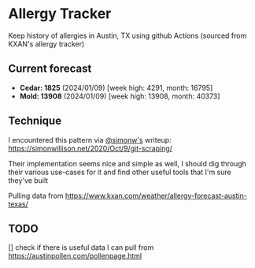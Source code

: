 # Allergy Tracker

Keep history of allergies in Austin, TX using github Actions (sourced from KXAN's allergy tracker)

## Current forecast
<!-- INJECT FORECAST -->
- **Cedar: 1825** (2024/01/09)  [week high: 4291, month: 16795]
- **Mold: 13908** (2024/01/09)  [week high: 13908, month: 40373]
<!-- END INJECT FORECAST -->

## Technique

I encountered this pattern via [@simonw's](https://github.com/simonw) writeup: https://simonwillison.net/2020/Oct/9/git-scraping/

Their implementation seems nice and simple as well, I should dig through their various use-cases for it and find other useful tools that I'm sure they've built

Pulling data from https://www.kxan.com/weather/allergy-forecast-austin-texas/

## TODO

[] check if there is useful data I can pull from https://austinpollen.com/pollenpage.html
